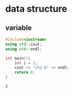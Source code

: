 # data structure

## variable
```cpp
#include<iostream>
using std::cout;
using std::endl;

int main(){
    int i = 1;
    cout << "ch2-6" << endl;
    return 0;
}

```
```
2
```